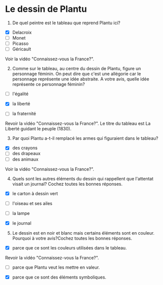 # Le dessin de Plantu

1.  De quel peintre est le tableau que reprend Plantu ici?

- [x] Delacroix
- [ ] Monet
- [ ] Picasso
- [ ] Géricault

Voir la vidéo "Connaissez-vous la France?".

2. Comme sur le tableau, au centre du dessin de Plantu, figure un personnage féminin. On peut dire que c'est une allégorie car  le personnage représente une idée abstraite. A votre avis, quelle idée représente ce personnage féminin?

- [ ] l'égalité
- [x] la liberté
- [ ] la fraternité


Revoir la vidéo "Connaissez-vous la France?". Le titre du tableau est La Liberté guidant le peuple (1830).

3. Par quoi Plantu a-t-il remplacé les armes qui figuraient dans le tableau?

- [x] des crayons
- [ ] des drapeaux
- [ ] des animaux

Voir la vidéo "Connaissez-vous la France?".





4. Quels sont les autres éléments du dessin qui rappellent que l'attentat visait un journal?
Cochez toutes les bonnes réponses.



- [x] le carton à dessin vert

- [ ] l'oiseau et ses ailes
- [ ] la lampe
- [x] le journal


5. Le dessin est en noir et blanc mais certains éléments sont en couleur. Pourquoi à votre avis?Cochez toutes les bonnes réponses.

- [x] parce que ce sont les couleurs utilisées dans le tableau.


Revoir la vidéo "Connaissez-vous la France?".




- [ ] parce que Plantu veut les mettre en valeur.
- [x] parce que ce sont des éléments symboliques.

